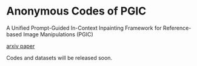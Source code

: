 # Anonymous Codes of PGIC
A Unified Prompt-Guided In-Context Inpainting Framework for Reference-based Image Manipulations (PGIC)

[arxiv paper](https://arxiv.org/abs/2305.11577)

Codes and datasets will be released soon.